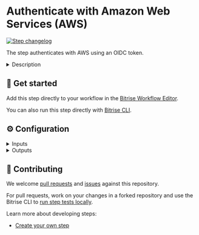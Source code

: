 # Authenticate with Amazon Web Services (AWS)

[![Step changelog](https://shields.io/github/v/release/bitrise-steplib/bitrise-step-authenticate-with-aws?include_prereleases&label=changelog&color=blueviolet)](https://github.com/bitrise-steplib/bitrise-step-authenticate-with-aws/releases)

The step authenticates with AWS using an OIDC token.

<details>
<summary>Description</summary>

This step authenticates with Amazon Web Services (AWS) using an OpenID Connect (OIDC) token.

It retrieves an identity token from Bitrise, assumes the specified AWS role using the token, and generates temporary AWS credentials.

The generated AWS credentials are then set as environment variables (`AWS_ACCESS_KEY_ID`, `AWS_SECRET_ACCESS_KEY`, and `AWS_SESSION_TOKEN`) for use in subsequent steps.
</details>

## 🧩 Get started

Add this step directly to your workflow in the [Bitrise Workflow Editor](https://docs.bitrise.io/en/bitrise-ci/workflows-and-pipelines/steps/adding-steps-to-a-workflow.html).

You can also run this step directly with [Bitrise CLI](https://github.com/bitrise-io/bitrise).

## ⚙️ Configuration

<details>
<summary>Inputs</summary>

| Key | Description | Flags | Default |
| --- | --- | --- | --- |
| `audience` | The audience for the identity token.  This could be the URL of the service you want to access with the token or a specific identifier provided by the service. | required |  |
| `role_arn` | The ARN of the AWS role to assume.  You can find the ARN in the AWS Management Console under IAM roles. | required |  |
| `region` | The AWS region to use. | required | `us-east-1` |
| `session_name` | The session name for the assumed role.  If not provided, a default name will be generated with the format `bitrise-<build-number>`. |  | `bitrise-$BITRISE_BUILD_NUMBER` |
| `docker_login` | Performs Docker login with an auth token. | required | `false` |
| `build_url` | Unique build URL of this build on Bitrise.io.  By default the step will use the Bitrise API. | required | `$BITRISE_BUILD_URL` |
| `build_api_token` | The build's API Token for the build on Bitrise.io  This will be used to communicate with the Bitrise API | required, sensitive | `$BITRISE_BUILD_API_TOKEN` |
| `verbose` | Enable logging additional information for debugging. | required | `false` |
</details>

<details>
<summary>Outputs</summary>

| Environment Variable | Description |
| --- | --- |
| `AWS_ACCESS_KEY_ID` | The newly generated AWS access key ID. |
| `AWS_SECRET_ACCESS_KEY` | The newly generated AWS secret access key. |
| `AWS_SESSION_TOKEN` | The newly generated AWS session token. |
</details>

## 🙋 Contributing

We welcome [pull requests](https://github.com/bitrise-steplib/bitrise-step-authenticate-with-aws/pulls) and [issues](https://github.com/bitrise-steplib/bitrise-step-authenticate-with-aws/issues) against this repository.

For pull requests, work on your changes in a forked repository and use the Bitrise CLI to [run step tests locally](https://docs.bitrise.io/en/bitrise-ci/bitrise-cli/running-your-first-local-build-with-the-cli.html).

Learn more about developing steps:

- [Create your own step](https://docs.bitrise.io/en/bitrise-ci/workflows-and-pipelines/developing-your-own-bitrise-step/developing-a-new-step.html)
